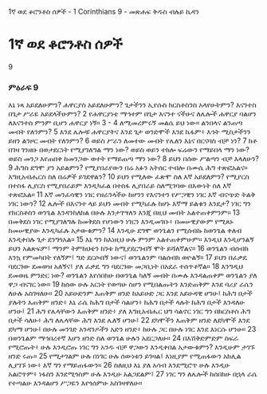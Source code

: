 ﻿
1ኛ ወደ ቆሮንቶስ ሰዎች - 1 Corinthians 9 - መጽሐፍ ቅዱስ ብሉይ ኪዳን
# 1ኛ ወደ ቆሮንቶስ ሰዎች
9
### ምዕራፍ 9
 እኔ ነጻ አይደለሁምን? ሐዋርያስ አይደለሁምን? ጌታችንን ኢየሱስ ክርስቶስንስ አላየሁትምን? እናንተስ በጌታ ሥራዬ አይደላችሁምን?
2  የሐዋርያነቴ ማኅተም በጌታ እናንተ ናችሁና ለሌሎች ሐዋርያ ባልሆን ለእናንተስ ምንም ቢሆን ሐዋርያ ነኝ።
3 -
4  ለሚመረምሩኝ መልሴ ይህ ነው። ልንበላና ልንጠጣ መብት የለንምን?
5  እንደ ሌሎቹ ሐዋርያትና እንደ ጌታ ወንድሞች እንደ ኬፋም፥ እኅት ሚስታችንን ይዘን ልንዞር መብት የለንምን?
6  ወይስ ሥራን ለመተው መብት የሌለን እኔና በርናባስ ብቻ ነን?
7  ከቶ በገዛ ገንዘቡ በወታደርነት የሚያገለግል ማን ነው? ወይስ ወይን ተክሎ ፍሬውን የማይበላ ማን ነው? ወይስ መንጋ እየጠበቀ ከመንጋው ወተት የማይጠጣ ማን ነው?
8  ይህን በሰው ሥልጣን ብቻ እላለሁን?
9  ሕግስ ደግሞ ያን አይልምን? የሚያበራየውን በሬ አፉን አትሰር ተብሎ በሙሴ ሕግ ተጽፎአልና። እግዚአብሔርስ ስለ በሬዎች ይገደዋልን?
10  ይህን የሚለው ፈጽሞ ስለ እኛ አይደለምን? የሚያርስ በተስፋ ሊያርስ የሚያበራይም እንዲካፈል በተስፋ ሊያበራይ ስለሚገባው በእውነት ስለ እኛ ተጽፎአል።
11  እኛ መንፈሳዊን ነገር የዘራንላችሁ ከሆንን የእናንተን የሥጋዊን ነገር እኛ ብናጭድ ትልቅ ነገር ነውን?
12  ሌሎች በእናንተ ላይ ይህን መብት የሚካፈሉ ከሆኑ እኛማ ይልቁን እንዴታ? ነገር ግን የክርስቶስን ወንጌል እንዳንከለክል በሁሉ እንታገሣለን እንጂ በዚህ መብት አልተጠቀምንም።
13  በመቅደስ ነገር የሚያገለግሉ ከመቅደስ የሆነውን ነገርን እንዲመገቡ፥ በመሠዊያውም የሚጸኑ ከመሠዊያው እንዲካፈሉ አታውቁምን?
14  እንዲሁ ደግሞ ወንጌልን የሚሰብኩ ከወንጌል ቀለብ እንዲቀበሉ ጌታ ደንግጎአል።
15  እኔ ግን ከእነዚህ ሁሉ ምንም አልተጠቀምሁም። እንዲህ እንዲሆንልኝ ይህን አልጽፍም፤ ማንም ትምክህቴን ከንቱ ከሚያደርግብኝ ሞት ይሻለኛልና።
16  ወንጌልን ብሰብክ እንኳ የምመካበት የለኝም፤ ግድ ደርሶብኝ ነውና፤ ወንጌልንም ባልሰብክ ወዮልኝ።
17  ይህን በፈቃዴ ባደርገው ደመወዝ አለኝና፤ ያለ ፈቃዴ ግን ባደርገው መጋቢነት በአደራ ተሰጥቶኛል።
18  እንግዲህ ደመወዜ ምንድር ነው? ወንጌልን እየሰበክሁ በወንጌል ካለኝ መብት በሙሉ እንዳልጠቀም ወንጌልን ያለ ዋጋ ብናገር ነው።
19  ከሰው ሁሉ አርነት የወጣሁ ስሆን የሚበልጡትን እንድጠቅም እንደ ባሪያ ራሴን ለሁሉ አስገዛለሁ።
20  አይሁድንም እጠቅም ዘንድ ከአይሁድ ጋር እንደ አይሁዳዊ ሆንሁ፤ ከሕግ በታች ያሉትን እጠቅም ዘንድ፥ እኔ ራሴ ከሕግ በታች ሳልሆን፥ ከሕግ በታች ላሉት ከሕግ በታች እንዳለሁ ሆንሁ፤
21  ሕግ የሌላቸውን እጠቅም ዘንድ፥ ያለ እግዚአብሔር ህግ ሳልኖር ነገር ግን በክርስቶስ ሕግ በታች ሳለሁ፥ ሕግ ለሌላቸው ሕግ እንደ ሌለኝ ሆንሁ፤
22  ደካሞችን እጠቅም ዘንድ ለደካሞች እንደ ደካማ ሆንሁ፤ በሁሉ መንገድ አንዳንዶችን አድን ዘንድ፥ ከሁሉ ጋር በሁሉ ነገር እንደ እነርሱ ሆንሁ።
23  በወንጌልም ማኅበረተኛ እሆን ዘንድ ስለ ወንጌል ሁሉን አደርጋለሁ።
24  በእሽቅድምድም ስፍራ የሚሮጡት፥ ሁሉ እንዲሮጡ ነገር ግን አንዱ ብቻ ዋጋውን እንዲቀበል አታውቁምን? እንዲሁም ታገኙ ዘንድ ሩጡ።
25  የሚታገልም ሁሉ በነገር ሁሉ ሰውነቱን ይገዛል፤ እነዚያም የሚጠፋውን አክሊል ሊያገኙ ነው፥ እኛ ግን የማይጠፋውን።
26  ስለዚህ እኔ ያለ አሳብ እንደሚሮጥ ሁሉ እንዲሁ አልሮጥም፥ ነፋስን እንደሚጎስም ሁሉ እንዲሁ አልጋደልም፤
27  ነገር ግን ለሌሎች ከሰበክሁ በኋላ ራሴ የተጣልሁ እንዳልሆን ሥጋዬን እየጎሰምሁ አስገዛዋለሁ። 
